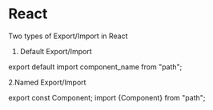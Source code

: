 # React
Two types of Export/Import in React

1. Default Export/Import

export default <name of component>
import component_name from "path";

2.Named Export/Import

export const Component;
import {Component} from "path";